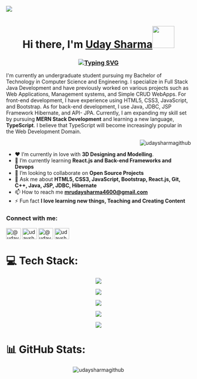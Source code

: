 ![](https://user-images.githubusercontent.com/74038190/213910845-af37a709-8995-40d6-be59-724526e3c3d7.gif)
<h1 align="center">Hi there, I'm <a href="https://www.linkedin.com/in/uday-sharma-602b33267/">Uday Sharma</a><img src="https://user-images.githubusercontent.com/74038190/216120974-24a76b31-7f39-41f1-a38f-b3c1377cc612.png" width="60px"></h1>

<h3 align="center"><a href="https://git.io/typing-svg"><img src="https://readme-typing-svg.demolab.com?font=Fira+Code&size=25&pause=1000&color=19FFD6&center=true&vCenter=true&width=700&lines=A+passionate+Software+developer+from+India" alt="Typing SVG" /></a></h3>
I'm currently an undergraduate student pursuing my Bachelor of Technology in Computer Science and Engineering.
I specialize in Full Stack Java Development and have previously worked on various projects such as Web Applications, Management systems, and Simple CRUD WebApps. For front-end development, I have experience using HTML5, CSS3, JavaScript, and Bootstrap. As for back-end development, I use Java, JDBC, JSP Framework Hibernate, and API- JPA.
Currently, I am expanding my skill set by pursuing <b> MERN Stack Development</b> and learning a new language, <b>TypeScript</b>. I believe that TypeScript will become increasingly popular in the Web Development Domain.

<p align="right"> <img src="https://komarev.com/ghpvc/?username=udaysharmagithub&label=Profile%20views&color=0e75b6&style=flat" alt="udaysharmagithub" /> </p>

- ❤️ I’m currently in love with <b>3D Designing and Modelling</b>.
- 🌱 I’m currently learning **React.js and Back-end Frameworks and Devops**
- 👯 I’m looking to collaborate on **Open Source Projects**
- 💬 Ask me about **HTML5, CSS3, JavaScript, Bootstrap, React.js, Git, C++, Java, JSP, JDBC, Hibernate**
- 📫 How to reach me **mrudaysharma4600@gmail.com**
- ⚡ Fun fact **I love learning new things, Teaching and Creating Content**

<h3 align="left">Connect with me:</h3>
<p align="left">
<a href="https://linkedin.com/in/@udaysharma" target="blank"><img align="center" src="https://raw.githubusercontent.com/rahuldkjain/github-profile-readme-generator/master/src/images/icons/Social/linked-in-alt.svg" alt="@udaysharma" height="30" width="40" /></a>
<a href="https://www.codechef.com/users/udaysharma2003" target="blank"><img align="center" src="https://cdn.jsdelivr.net/npm/simple-icons@3.1.0/icons/codechef.svg" alt="udaysharma2003" height="30" width="40" /></a>
<a href="https://www.hackerrank.com/@udaysharma4600" target="blank"><img align="center" src="https://raw.githubusercontent.com/rahuldkjain/github-profile-readme-generator/master/src/images/icons/Social/hackerrank.svg" alt="@udaysharma4600" height="30" width="40" /></a>
<a href="https://auth.geeksforgeeks.org/user/udaysharma2003" target="blank"><img align="center" src="https://raw.githubusercontent.com/rahuldkjain/github-profile-readme-generator/master/src/images/icons/Social/geeks-for-geeks.svg" alt="udaysharma2003" height="30" width="40" /></a>
</p>

# 💻 Tech Stack:

<p align="center">
  <a href="https://skillicons.dev">
    <img src="https://skillicons.dev/icons?i=html,css,js,bootstrap,tailwind" />
  </a>
</p>

<p align="center">
  <a href="https://skillicons.dev">
    <img src="https://skillicons.dev/icons?i=react,redux,nodejs,expressjs,mongodb,vite" />
  </a>
</p>

<p align="center">
  <a href="https://skillicons.dev">
    <img src="https://skillicons.dev/icons?i=c,cpp,java,py,mysql,ts,sass" />
  </a>
</p>

<p align="center">
  <a href="https://skillicons.dev">
    <img src="https://skillicons.dev/icons?i=git,github,vercel,atom,vscode,visualstudio,blender,figma" />
  </a>
</p>

<p align="center">
  <a href="https://skillicons.dev">
    <img src="https://skillicons.dev/icons?i=pr,ae,replit,sklearn,netlify" />
  </a>
</p>

# 📊 GitHub Stats:
<p align="center"><img align="center" src="https://github-readme-streak-stats.herokuapp.com/?user=udaysharmagithub&" alt="udaysharmagithub" /></p>

